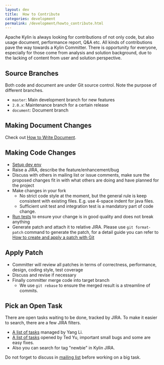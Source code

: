 ```yaml
---
layout: dev
title:  How to Contribute
categories: development
permalink: /development/howto_contribute.html
---
```


Apache Kylin is always looking for contributions of not only code, but also usage document, performance report, Q&A etc. All kinds of contributions pave the way towards a Kylin Committer. There is opportunity for everyone, especially for those come from analysis and solution background, due to the lacking of content from user and solution perspective.

## Source Branches

Both code and document are under Git source control. Note the purpose of different branches.

* `master`: Main development branch for new features
* `2.0.x`: Maintenance branch for a certain release
* `document`: Document branch

## Making Document Changes

Check out [How to Write Document](/development/howto_docs.html).

## Making Code Changes
* [Setup dev env](/development/dev_env.html)
* Raise a JIRA, describe the feature/enhancement/bug
* Discuss with others in mailing list or issue comments, make sure the proposed changes fit in with what others are doing and have planned for the project
* Make changes in your fork
	* No strict code style at the moment, but the general rule is keep consistent with existing files. E.g. use 4-space indent for java files.
	* Sufficient unit test and integration test is a mandatory part of code change.
* [Run tests](/development/howto_test.html) to ensure your change is in good quality and does not break anything
* Generate patch and attach it to relative JIRA. Please use `git format-patch` command to generate the patch, for a detail guide you can refer to [How to create and apply a patch with Git](https://ariejan.net/2009/10/26/how-to-create-and-apply-a-patch-with-git/)


## Apply Patch
* Committer will review all patches in terms of correctness, performance, design, coding style, test coverage
* Discuss and revise if necessary
* Finally committer merge code into target branch
	* We use `git rebase` to ensure the merged result is a streamline of commits.

## Pick an Open Task

There are open tasks waiting to be done, tracked by JIRA. To make it easier to search, there are a few JIRA filters.

* [A list of tasks](https://issues.apache.org/jira/issues/?filter=12339895) managed by Yang Li.
* [A list of tasks](https://issues.apache.org/jira/issues/?filter=12341496) opened by Ted Yu, important small bugs and some are easy fixes.
* Also you can search for tag "newbie" in Kylin JIRA.

Do not forget to discuss in [mailing list](/community/index.html) before working on a big task.

